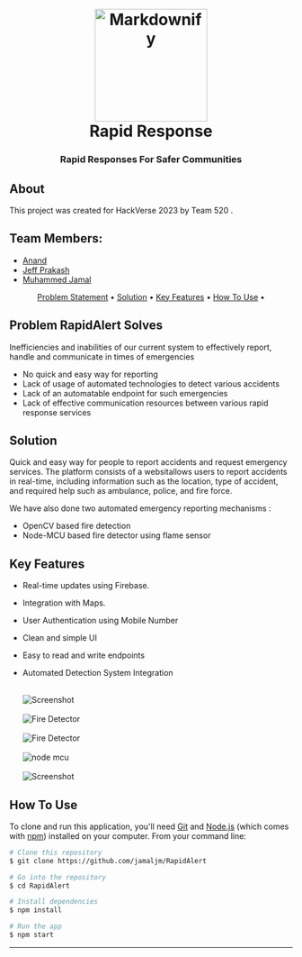 

<h1 align="center">
  <br>
  <img src="https://i.imgur.com/VwbFOrL.png" alt="Markdownify" width="200">
  <br>
  Rapid Response
  <br>
</h1>

<h3 align="center">Rapid Responses For Safer Communities</h3>


## About

This project was created for HackVerse 2023 by Team 520 . 
## Team Members:

- [Anand](https://github.com/zodwick)
- [Jeff Prakash](https://github.com/jeffprakash)
- [Muhammed Jamal](https://github.com/jamaljm)


<p align="center">
  <a href="#problem-rapidalert-solves">Problem Statement</a> •
   <a href="#solution">Solution</a> •
  <a href="#key-features">Key Features</a> •
  <a href="#how-to-use">How To Use</a> •

  
</p>



## Problem RapidAlert Solves
Inefficiencies and inabilities of our current system to effectively report, handle and communicate in times  of emergencies 

* No quick and easy way for reporting
* Lack of usage of automated technologies to detect various accidents
* Lack of an automatable endpoint for such emergencies
* Lack of effective communication resources between various rapid response services


## Solution
Quick and easy way for people to report accidents and request emergency services. The platform consists of a websitallows users to report accidents in real-time, including information such as the location, type of accident, and required help such as ambulance, police, and fire force.

We have also done two automated emergency reporting mechanisms :
*  OpenCV based fire detection
* Node-MCU based fire detector using flame sensor


## Key Features

* Real-time updates using Firebase.
* Integration with  Maps.
* User Authentication using Mobile Number
* Clean and simple UI
* Easy to read and write endpoints
* Automated Detection System Integration

 
   <br>
   <img src="https://i.imgur.com/nFPWkAf.png" alt="Screenshot" width="full">
   <br>
      <br>
  <img src="https://i.imgur.com/mYhwszG.png" alt="Fire Detector" width="full">
  <br>
   
   <br>
  <img src="https://i.imgur.com/Xuwc0qv.png" alt="Fire Detector" width="full">
  <br>
  

     <br>
  <img src="https://i.imgur.com/TdGhPOK.jpg" alt="node mcu" width="full">
  <br>
  
  
   <br>
  <img src="https://i.imgur.com/VqZsBaL.png" alt="Screenshot" width="full">
  <br>
  

  
  


## How To Use

To clone and run this application, you'll need [Git](https://git-scm.com) and [Node.js](https://nodejs.org/en/download/) (which comes with [npm](http://npmjs.com)) installed on your computer. From your command line:

```bash
# Clone this repository
$ git clone https://github.com/jamaljm/RapidAlert

# Go into the repository
$ cd RapidAlert

# Install dependencies
$ npm install

# Run the app
$ npm start
```



---



